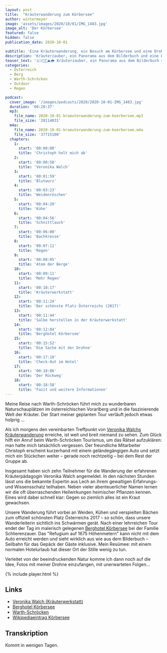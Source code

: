 ```yaml
---
layout: post
title:  "Kräuterwanderung zum Körbersee"
author: wintermeyer
image: 'assets/images/2020/10/01/IMG_1483.jpg'
image_alt: 'Der Körbersee'
featured: false
hidden: false
publication_date: 2020-10-01

subtitle: 'Eine Kräuterwanderung, ein Besuch am Körbersee und eine Drohne auf Abwegen'
description: 'Kräuterzauber, ein Panorama aus dem Bilderbuch und eine Drohne auf Abwegen. Komm mit auf eine unvergessliche Tour in Warth-Schröcken, Österreich.'
teaser_text: '🇦🇹👨‍🥾⛰🌧 Kräuterzauber, ein Panorama aus dem Bilderbuch und eine Drohne auf Abwegen. Komm mit auf eine unvergessliche Tour in Warth-Schröcken, Österreich.'
categories: 
  - Österreich
  - Berg
  - Warth-Schröcken
  - Outdoor
  - Regen

podcast:
  cover_image: '/images/podcasts/2020/2020-10-01-IMG_1483.jpg'
  duration: '00:20:37'
  mp3:
    file_name: 2020-10-01-kraeuterwanderung-zum-koerbersee.mp3
    file_size: '20114831'
  m4a:
    file_name: 2020-10-01-kraeuterwanderung-zum-koerbersee.m4a
    file_size: '37715100'
  chapters:
    1:
      start: '00:00:00'
      title: 'Christoph holt mich ab'
    2:
      start: '00:00:58'
      title: 'Veronika Walch'
    3:
      start: '00:01:59'
      title: 'Blutwurz'
    4:
      start: '00:03:23'
      title: 'Weidenröschen'
    5:
      start: '00:04:20'
      title: 'Kühe'
    6:
      start: '00:04:56'
      title: 'Schnittlauch'
    7:
      start: '00:06:00'
      title: 'Bachkresse'
    8:
      start: '00:07:11'
      title: 'Regen'
    9:
      start: '00:08:05'
      title: 'Atem der Berge'
    10:
      start: '00:09:11'
      title: 'Mehr Regen'
    11:
      start: '00:10:17'
      title: 'Kräuterwerkstatt'
    12:
      start: '00:11:24'
      title: 'Der schönste Platz Österreichs (2017)'
    13:
      start: '00:11:44'
      title: 'Salbe herstellen in der Kräuterwerkstatt'
    14:
      start: '00:12:04'
      title: 'Berghotel Körbersee'
    15:
      start: '00:15:52'
      title: 'Die Sache mit der Drohne'
    16:
      start: '00:17:10'
      title: 'Check-Out im Hotel'
    17:
      start: '00:18:06'
      title: 'Der Rückweg'
    18:
      start: '00:18:58'
      title: 'Fazit und weitere Informationen'
---
```


Meine Reise nach Warth-Schröcken führt mich zu wunderbaren Naturschauplätzen im
österreichischen Vorarlberg und in die faszinierende Welt der Kräuter. Der Start meiner geplanten
Tour verläuft jedoch etwas holprig ...

Als ich morgens den vereinbarten Treffpunkt von [Veronika Walchs Kräuterwanderung](https://www.kraeuterwerkstatt-lech.at) erreiche, ist
weit und breit niemand zu sehen. Zum Glück hilft ein Anruf beim Warth-Schröcken Tourismus, um
das Rätsel aufzuklären: man hatte mich tatsächlich vergessen. Der freundliche Mitarbeiter Christoph
erscheint kurzerhand mit einem geländegängigen Auto und setzt mich ein Stückchen weiter – gerade
noch rechtzeitig – bei dem Rest der Gruppe ab.

Insgesamt haben sich zehn Teilnehmer für die Wanderung der erfahrenen Kräuterpädagogin
Veronika Walch angemeldet. In den nächsten Stunden lässt uns die bekannte Expertin aus Lech an
ihrem gewaltigen Erfahrungs- und Wissensschatz teilhaben. Neben vieler abenteuerlicher Namen
lernen wir die oft überraschenden Heilwirkungen heimischer Pflanzen kennen. Eines wird dabei
schnell klar: Gegen so ziemlich alles ist ein Kraut gewachsen.

Unsere Wanderung führt vorbei an Weiden, Kühen und verspielten Bächen zum offiziell schönsten
Platz Österreichs 2017 – so schön, dass unsere Wanderleiterin sichtlich ins Schwärmen gerät.
Nach einer lehrreichen Tour endet der Tag im malerisch gelegenen [Berghotel Körbersee](https://www.koerbersee.at) bei der
Familie Schlierenzauer. Das "Refugium auf 1675 Höhenmetern" kann nicht mit dem Auto erreicht
werden und sieht wirklich aus wie aus dem Bilderbuch – Seilbahn für das Gepäck der Gäste inklusive.
Mein Resümee: mit einem normalen Hotelurlaub hat dieser Ort der Stille wenig zu tun.

Verleitet von der beeindruckenden Natur komme ich dann noch auf die Idee, Fotos mit meiner
Drohne einzufangen, mit unerwarteten Folgen…

{% include player.html %}

## Links

- [Veronika Walch (Kräuterwerkstatt)](https://www.kraeuterwerkstatt-lech.at)
- [Berghotel Körbersee](https://www.koerbersee.at)
- [Warth-Schröcken](https://www.warth-schroecken.at/)
- [Wikipediaeintrag Körbersee](https://de.wikipedia.org/wiki/Körbersee)

## Transkription

Kommt in wenigen Tagen.

